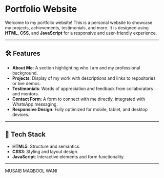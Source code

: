# Portfolio Website

Welcome to my portfolio website! This is a personal website to showcase my projects, achievements, testimonials, and more. It is designed using **HTML**, **CSS**, and **JavaScript** for a responsive and user-friendly experience.

---

## 🛠️ Features

- **About Me**: A section highlighting who I am and my professional background.
- **Projects**: Display of my work with descriptions and links to repositories or live demos.
- **Testimonials**: Words of appreciation and feedback from collaborators and mentors.
- **Contact Form**: A form to connect with me directly, integrated with WhatsApp messaging.
- **Responsive Design**: Fully optimized for mobile, tablet, and desktop devices.

---

## 🚀 Tech Stack

- **HTML5**: Structure and semantics.
- **CSS3**: Styling and layout design.
- **JavaScript**: Interactive elements and form functionality.

---
MUSAIB MAQBOOL WANI